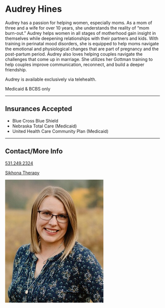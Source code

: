 # Audrey Hines

Audrey has a passion for helping women, especially moms.  As a mom of three and a wife for over 10 years, she understands the reality of “mom burn-out.”  Audrey helps women in all stages of motherhood gain insight in themselves while deepening relationships with their partners and kids. With training in perinatal mood disorders, she is equipped to help moms navigate the emotional and physiological changes that are part of pregnancy and the post-partum period. Audrey also loves helping couples navigate the challenges that come up in marriage. She utilizes her Gottman training to help couples improve communication, reconnect, and build a deeper friendship.

Audrey is available exclusively via telehealth. 

Medicaid & BCBS only

---
Insurances Accepted
--
- Blue Cross Blue Shield
- Nebraska Total Care (Medicaid)
- United Health Care Community Plan (Medicaid)

---
Contact/More Info
--

[531.249.2324](tel:5312492324)

[Sikhona Therapy](https://sikhonatherapyne.com/audrey-hines/)

![picture](./markdown/resources/images/aHines.jpeg)

